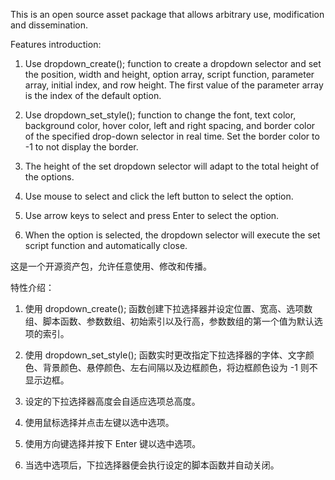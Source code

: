 This is an open source asset package that allows arbitrary use, modification and dissemination.

Features introduction:

1. Use dropdown_create(); function to create a dropdown selector and set the position, width and height, option array, script function, parameter array, initial index, and row height. The first value of the parameter array is the index of the default option.

2. Use dropdown_set_style(); function to change the font, text color, background color, hover color, left and right spacing, and border color of the specified drop-down selector in real time. Set the border color to -1 to not display the border.

3. The height of the set dropdown selector will adapt to the total height of the options.

4. Use mouse to select and click the left button to select the option.

5. Use arrow keys to select and press Enter to select the option.

6. When the option is selected, the dropdown selector will execute the set script function and automatically close.

这是一个开源资产包，允许任意使用、修改和传播。

特性介绍：

1. 使用 dropdown_create(); 函数创建下拉选择器并设定位置、宽高、选项数组、脚本函数、参数数组、初始索引以及行高，参数数组的第一个值为默认选项的索引。

2. 使用 dropdown_set_style(); 函数实时更改指定下拉选择器的字体、文字颜色、背景颜色、悬停颜色、左右间隔以及边框颜色，将边框颜色设为 -1 则不显示边框。

3. 设定的下拉选择器高度会自适应选项总高度。

4. 使用鼠标选择并点击左键以选中选项。

5. 使用方向键选择并按下 Enter 键以选中选项。

6. 当选中选项后，下拉选择器便会执行设定的脚本函数并自动关闭。

